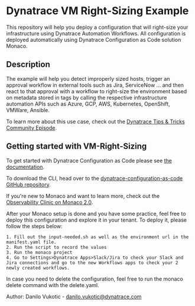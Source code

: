 # Dynatrace VM Right-Sizing Example

This repository will help you deploy a configuration that will right-size your infrastructure using Dynatrace Automation Workflows. All configuration is deployed automatically using Dynatrace Configuration as Code solution Monaco.

## Description 

The example will help you detect improperly sized hosts, trigger an approval workflow in external tools such as Jira, ServiceNow ... and then react to that approval with a workflow to right-size the environment based on metadata stored in tags by calling the respective infrastructure automation APIs such as Azure, GCP, AWS, Kubernetes, OpenShift, VMWare, Ansible.

To learn more about this use case, check out the [Dynatrace Tips & Tricks Community Episode](https://youtu.be/dGWlnd1lNGQ).

## Getting started with VM-Right-Sizing

To get started with Dynatrace Configuration as Code please see [the documentation](https://www.dynatrace.com/support/help/setup-and-configuration/monitoring-as-code).

To download the CLI, head over to the [dynatrace-configuration-as-code GitHub repository](https://github.com/Dynatrace/dynatrace-configuration-as-code/releases).

If you're new to Monaco and want to learn more, check out the [Observability Clinic on Monaco 2.0](https://dt-url.net/monaco-observability-clinic).

After your Monaco setup is done and you have some practice, feel free to deploy this configuration and explore it in your tenant. 
To deploy it, please follow the steps below:

    1. Fill out the input-needed.sh as well as the environment url in the manifest.yaml file.   
    2. Run the script to record the values
    3. Run the monaco project
    4. Go to Settings>Dynatrace Apps>Slack/Jira to check your Slack and Jira connections and go to the new Workflows apps to check your 2 newly created workflows. 

In case you need to delete the configuration, feel free to run the monaco delete command with the delete.yaml.

Author: Danilo Vukotic - danilo.vukotic@dynatrace.com

